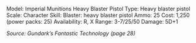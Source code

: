 Model: Imperial Munitions Heavy Blaster Pistol
Type: Heavy blaster pistol
Scale: Character
Skill: Blaster: heavy blaster pistol
Ammo: 25
Cost: 1,250 (power packs: 25)
Availability: R, X
Range: 3-7/25/50
Damage: 5D+1

*Source: Gundark’s Fantastic Technology (page 28)*